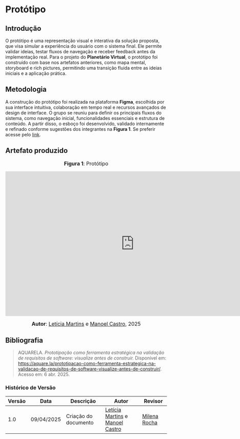 # Protótipo

## Introdução

O protótipo é uma representação visual e interativa da solução proposta, que visa simular a experiência do usuário com o sistema final. Ele permite validar ideias, testar fluxos de navegação e receber feedback antes da implementação real.
Para o projeto do **Planetário Virtual**, o protótipo foi construído com base nos artefatos anteriores, como mapa mental, storyboard e rich pictures, permitindo uma transição fluida entre as ideias iniciais e a aplicação prática.



## Metodologia

A construção do protótipo foi realizada na plataforma **Figma**, escolhida por sua interface intuitiva, colaboração em tempo real e recursos avançados de design de interface.
O grupo se reuniu para definir os principais fluxos do sistema, como navegação inicial, funcionalidades essenciais e estrutura de conteúdo. A partir disso, o esboço foi desenvolvido, validado internamente e refinado conforme sugestões dos integrantes na **Figura 1**. Se preferir acesse pelo [link](https://www.figma.com/proto/wtDTVyLu1OvYzYJjKGu0nG/Planet%C3%A1rio-Virtual?node-id=1-2&p=f&t=Y9TiEqXJ1Yv0Rz3M-1&scaling=scale-down&content-scaling=fixed&page-id=0%3A1&starting-point-node-id=1%3A2&show-proto-sidebar=1).



## Artefato produzido

<font size="3"><p style="text-align: center"><b>Figura 1</b>: Protótipo </p></font>

<center>
<iframe style="border: 1px solid rgba(0, 0, 0, 0.1);" width="800" height="450" src="https://embed.figma.com/proto/wtDTVyLu1OvYzYJjKGu0nG/Planet%C3%A1rio-Virtual?node-id=1-2&p=f&scaling=scale-down&content-scaling=fixed&page-id=0%3A1&starting-point-node-id=1%3A2&embed-host=share" allowfullscreen></iframe>
</center>

<font size="3"><p style="text-align: center"> **Autor**: [Letícia Martins](https://github.com/leticiatmartins) e [Manoel Castro](https://github.com/manoelmoura), 2025</p></font>




## Bibliografia

> AQUARELA. *Prototipação como ferramenta estratégica na validação de requisitos de software: visualize antes de construir.* Disponível em: <https://aquare.la/prototipacao-como-ferramenta-estrategica-na-validacao-de-requisitos-de-software-visualize-antes-de-construir/>. Acesso em: 6 abr. 2025.
> 


### **Histórico de Versão**

| Versão | Data       | Descrição                     | Autor                             | Revisor           |
|--------|------------|-------------------------------|-----------------------------------|-------------------|
| 1.0    | 09/04/2025 | Criação do documento            |  [Letícia Martins](https://github.com/leticiatmartins) e [Manoel Castro](https://github.com/manoelmoura)            | [Milena Rocha](https://github.com/milenafrocha)     |

